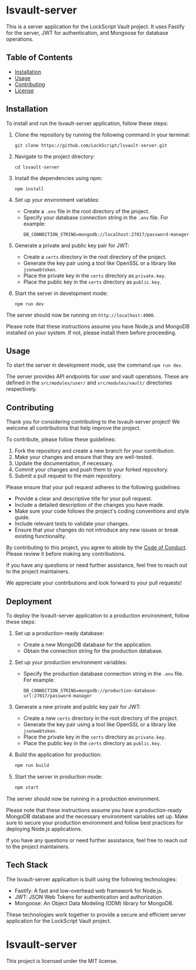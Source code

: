 # lsvault-server

This is a server application for the LockScript Vault project. It uses Fastify for the server, JWT for authentication, and Mongoose for database operations.

## Table of Contents

- [Installation](#installation)
- [Usage](#usage)
- [Contributing](#contributing)
- [License](#license)

## Installation

To install and run the lsvault-server application, follow these steps:

1. Clone the repository by running the following command in your terminal:
    ```
    git clone https://github.com/LockScript/lsvault-server.git
    ```

2. Navigate to the project directory:
    ```
    cd lsvault-server
    ```

3. Install the dependencies using npm:
    ```
    npm install
    ```

4. Set up your environment variables:
    - Create a `.env` file in the root directory of the project.
    - Specify your database connection string in the `.env` file. For example:
      ```
      DB_CONNECTION_STRING=mongodb://localhost:27017/password-manager
      ```

5. Generate a private and public key pair for JWT:
    - Create a `certs` directory in the root directory of the project.
    - Generate the key pair using a tool like OpenSSL or a library like `jsonwebtoken`.
    - Place the private key in the `certs` directory as `private.key`.
    - Place the public key in the `certs` directory as `public.key`.

6. Start the server in development mode:
    ```
    npm run dev
    ```

The server should now be running on `http://localhost:4000`.

Please note that these instructions assume you have Node.js and MongoDB installed on your system. If not, please install them before proceeding.

## Usage

To start the server in development mode, use the command `npm run dev`.

The server provides API endpoints for user and vault operations. These are defined in the `src/modules/user/` and `src/modules/vault/` directories respectively.

## Contributing

Thank you for considering contributing to the lsvault-server project! We welcome all contributions that help improve the project.

To contribute, please follow these guidelines:

1. Fork the repository and create a new branch for your contribution.
2. Make your changes and ensure that they are well-tested.
3. Update the documentation, if necessary.
4. Commit your changes and push them to your forked repository.
5. Submit a pull request to the main repository.

Please ensure that your pull request adheres to the following guidelines:

- Provide a clear and descriptive title for your pull request.
- Include a detailed description of the changes you have made.
- Make sure your code follows the project's coding conventions and style guide.
- Include relevant tests to validate your changes.
- Ensure that your changes do not introduce any new issues or break existing functionality.

By contributing to this project, you agree to abide by the [Code of Conduct](CODE_OF_CONDUCT.md). Please review it before making any contributions.

If you have any questions or need further assistance, feel free to reach out to the project maintainers.

We appreciate your contributions and look forward to your pull requests!

## Deployment

To deploy the lsvault-server application to a production environment, follow these steps:

1. Set up a production-ready database:
    - Create a new MongoDB database for the application.
    - Obtain the connection string for the production database.

2. Set up your production environment variables:
    - Specify the production database connection string in the `.env` file. For example:
      ```plaintext
      DB_CONNECTION_STRING=mongodb://production-database-url:27017/password-manager
      ```

3. Generate a new private and public key pair for JWT:
    - Create a new `certs` directory in the root directory of the project.
    - Generate the key pair using a tool like OpenSSL or a library like `jsonwebtoken`.
    - Place the private key in the `certs` directory as `private.key`.
    - Place the public key in the `certs` directory as `public.key`.

4. Build the application for production:
    ```bash
    npm run build
    ```

5. Start the server in production mode:
    ```bash
    npm start
    ```

The server should now be running in a production environment.

Please note that these instructions assume you have a production-ready MongoDB database and the necessary environment variables set up. Make sure to secure your production environment and follow best practices for deploying Node.js applications.

If you have any questions or need further assistance, feel free to reach out to the project maintainers.

## Tech Stack

The lsvault-server application is built using the following technologies:

- Fastify: A fast and low-overhead web framework for Node.js.
- JWT: JSON Web Tokens for authentication and authorization.
- Mongoose: An Object Data Modeling (ODM) library for MongoDB.

These technologies work together to provide a secure and efficient server application for the LockScript Vault project.

# lsvault-server

This project is licensed under the MIT license.
